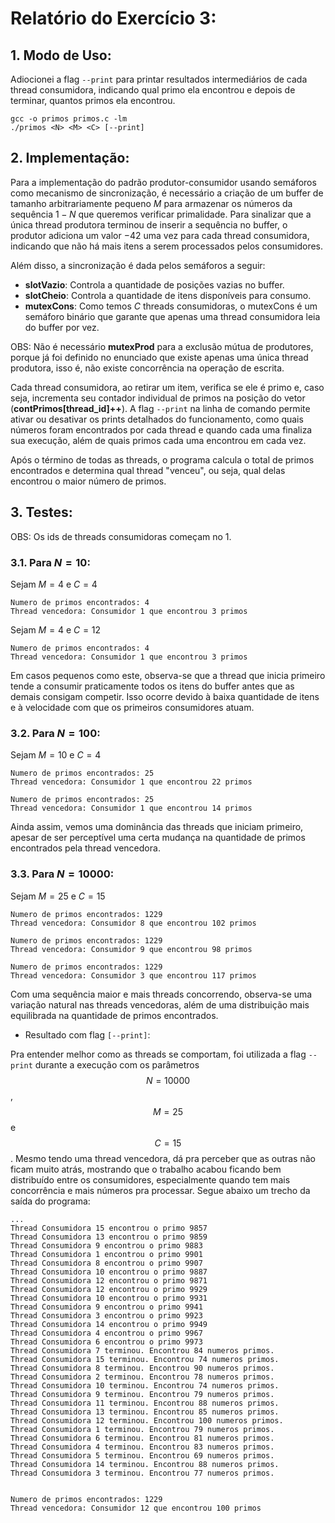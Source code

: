 # Relatório do Exercício 3:

## 1. Modo de Uso:

Adiocionei a flag ```--print``` para printar resultados intermediários de cada thread consumidora, indicando qual primo ela encontrou e depois de terminar, quantos primos ela encontrou.
```
gcc -o primos primos.c -lm
./primos <N> <M> <C> [--print]
```

## 2. Implementação:

Para a implementação do padrão produtor-consumidor usando semáforos como mecanismo de sincronização, é necessário a criação de um buffer de tamanho arbitrariamente pequeno $M$ para armazenar os números da sequência $1-N$ que queremos verificar primalidade. Para sinalizar que a única thread produtora terminou de inserir a sequência no buffer, o produtor adiciona um valor $-42$ uma vez para cada thread consumidora, indicando que não há mais itens a serem processados pelos consumidores.

Além disso, a sincronização é dada pelos semáforos a seguir:

* **slotVazio**: Controla a quantidade de posições vazias no buffer.
* **slotCheio**: Controla a quantidade de itens disponíveis para consumo. 
* **mutexCons**: Como temos $C$ threads consumidoras, o mutexCons é um semáforo binário que garante que apenas uma thread consumidora leia do buffer por vez.

OBS: Não é necessário **mutexProd** para a exclusão mútua de produtores, porque já foi definido no enunciado que existe apenas uma única thread produtora, isso é, não existe concorrência na operação de escrita.

Cada thread consumidora, ao retirar um item, verifica se ele é primo e, caso seja, incrementa seu contador individual de primos na posição do vetor (**contPrimos[thread_id]++**). A flag ```--print``` na linha de comando permite ativar ou desativar os prints detalhados do funcionamento, como quais números foram encontrados por cada thread e quando cada uma finaliza sua execução, além de quais primos cada uma encontrou em cada vez.

Após o término de todas as threads, o programa calcula o total de primos encontrados e determina qual thread "venceu", ou seja, qual delas encontrou o maior número de primos.

## 3. Testes:

OBS: Os ids de threads consumidoras começam no $1$.
### 3.1. Para $N = 10$:

Sejam $M=4$ e $C=4$
```
Numero de primos encontrados: 4
Thread vencedora: Consumidor 1 que encontrou 3 primos
```
Sejam $M=4$ e $C=12$
```
Numero de primos encontrados: 4
Thread vencedora: Consumidor 1 que encontrou 3 primos
```

Em casos pequenos como este, observa-se que a thread que inicia primeiro tende a consumir praticamente todos os itens do buffer antes que as demais consigam competir. Isso ocorre devido à baixa quantidade de itens e à velocidade com que os primeiros consumidores atuam.

### 3.2. Para $N = 100$:

Sejam $M=10$ e $C=4$
```
Numero de primos encontrados: 25
Thread vencedora: Consumidor 1 que encontrou 22 primos
```

```
Numero de primos encontrados: 25
Thread vencedora: Consumidor 1 que encontrou 14 primos
```

Ainda assim, vemos uma dominância das threads que iniciam primeiro, apesar de ser perceptível uma certa mudança na quantidade de primos encontrados pela thread vencedora.

### 3.3. Para $N=10000$:

Sejam $M=25$ e $C=15$

```
Numero de primos encontrados: 1229
Thread vencedora: Consumidor 8 que encontrou 102 primos
```

```
Numero de primos encontrados: 1229
Thread vencedora: Consumidor 9 que encontrou 98 primos
```

```
Numero de primos encontrados: 1229
Thread vencedora: Consumidor 3 que encontrou 117 primos
```

Com uma sequência maior e mais threads concorrendo, observa-se uma variação natural nas threads vencedoras, além de uma distribuição mais equilibrada na quantidade de primos encontrados.

* Resultado com flag ```[--print]```: 

Pra entender melhor como as threads se comportam, foi utilizada a flag `--print` durante a execução com os parâmetros $$N = 10000$$, $$M = 25$$ e $$C = 15$$. Mesmo tendo uma thread vencedora, dá pra perceber que as outras não ficam muito atrás, mostrando que o trabalho acabou ficando bem distribuído entre os consumidores, especialmente quando tem mais concorrência e mais números pra processar. Segue abaixo um trecho da saída do programa:

```
...
Thread Consumidora 15 encontrou o primo 9857
Thread Consumidora 13 encontrou o primo 9859
Thread Consumidora 9 encontrou o primo 9883
Thread Consumidora 1 encontrou o primo 9901
Thread Consumidora 8 encontrou o primo 9907
Thread Consumidora 10 encontrou o primo 9887
Thread Consumidora 12 encontrou o primo 9871
Thread Consumidora 12 encontrou o primo 9929
Thread Consumidora 10 encontrou o primo 9931
Thread Consumidora 9 encontrou o primo 9941
Thread Consumidora 3 encontrou o primo 9923
Thread Consumidora 14 encontrou o primo 9949
Thread Consumidora 4 encontrou o primo 9967
Thread Consumidora 6 encontrou o primo 9973
Thread Consumidora 7 terminou. Encontrou 84 numeros primos.
Thread Consumidora 15 terminou. Encontrou 74 numeros primos.
Thread Consumidora 8 terminou. Encontrou 90 numeros primos.
Thread Consumidora 2 terminou. Encontrou 78 numeros primos.
Thread Consumidora 10 terminou. Encontrou 74 numeros primos.
Thread Consumidora 9 terminou. Encontrou 79 numeros primos.
Thread Consumidora 11 terminou. Encontrou 88 numeros primos.
Thread Consumidora 13 terminou. Encontrou 85 numeros primos.
Thread Consumidora 12 terminou. Encontrou 100 numeros primos.
Thread Consumidora 1 terminou. Encontrou 79 numeros primos.
Thread Consumidora 6 terminou. Encontrou 81 numeros primos.
Thread Consumidora 4 terminou. Encontrou 83 numeros primos.
Thread Consumidora 5 terminou. Encontrou 69 numeros primos.
Thread Consumidora 14 terminou. Encontrou 88 numeros primos.
Thread Consumidora 3 terminou. Encontrou 77 numeros primos.


Numero de primos encontrados: 1229
Thread vencedora: Consumidor 12 que encontrou 100 primos
```
